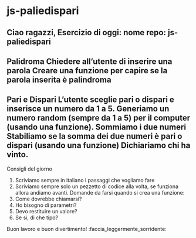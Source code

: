 # js-paliedispari

Ciao ragazzi,
Esercizio di oggi:
nome repo: js-paliedispari
----------
Palidroma
Chiedere all’utente di inserire una parola
Creare una funzione per capire se la parola inserita è palindroma
----------
Pari e Dispari
L’utente sceglie pari o dispari e inserisce un numero da 1 a 5.
Generiamo un numero random (sempre da 1 a 5) per il computer (usando una funzione).
Sommiamo i due numeri
Stabiliamo se la somma dei due numeri è pari o dispari (usando una funzione)
Dichiariamo chi ha vinto.
----------
Consigli del giorno
1. Scriviamo sempre in italiano i passaggi che vogliamo fare
2. Scriviamo sempre solo un pezzetto di codice alla volta, se funziona allora andiamo avanti.
Domande da farsi quando si crea una funzione:
1. Come dovrebbe chiamarsi?
2. Ho bisogno di parametri?
3. Devo restituire un valore?
4. Se sì, di che tipo?

Buon lavoro e buon divertimento! :faccia_leggermente_sorridente: